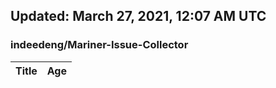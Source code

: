 ## Updated: March 27, 2021, 12:07 AM UTC


### indeedeng/Mariner-Issue-Collector
|**Title**|**Age**|
|:----|:----|